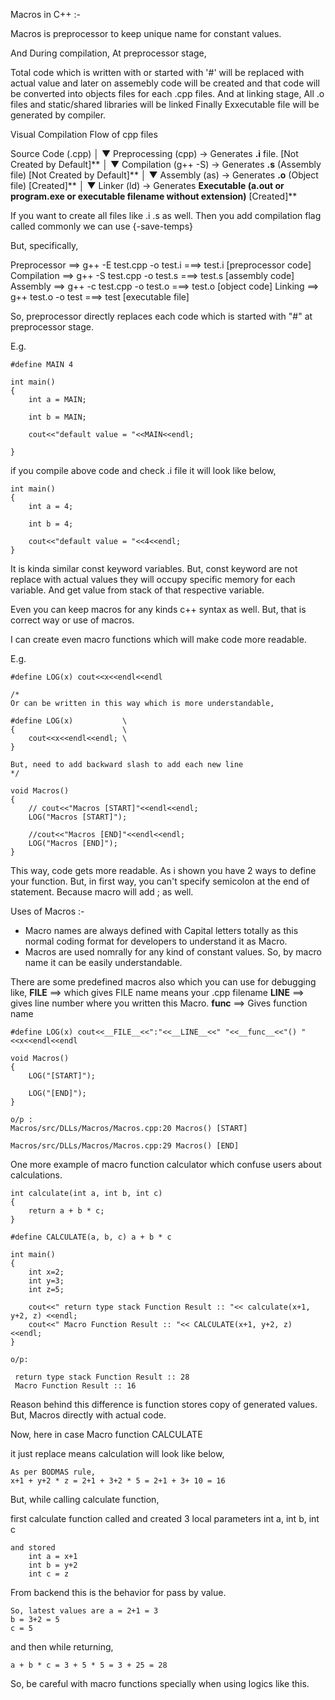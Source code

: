 
Macros in C++ :-

Macros is preprocessor to keep unique name for constant values.

And During compilation,
   At preprocessor stage,

Total code which is written with or started with '#' will be replaced with actual value and later on
assemebly code will be created and that code will be converted into objects files for each .cpp files.
And at linking stage,
All .o files and static/shared libraries will be linked
Finally Exxecutable file will be generated by compiler.

Visual Compilation Flow of cpp files

Source Code (.cpp)
        │
        ▼
Preprocessing (cpp) → Generates **.i** file. [Not Created by Default]**
        │
        ▼
Compilation (g++ -S) → Generates **.s** (Assembly file) [Not Created by Default]**
        │
        ▼
Assembly (as) → Generates **.o** (Object file) [Created]**
        │
        ▼
Linker (ld) → Generates **Executable (a.out or program.exe or executable filename without extension)** [Created]**


If you want to create all files like .i .s as well. Then you add compilation flag called
commonly we can use {-save-temps}


But, specifically,

Preprocessor  ==>  g++ -E test.cpp -o test.i   ===> test.i [preprocessor code]
Compilation   ==>  g++ -S test.cpp -o test.s   ===> test.s [assembly code]
Assembly      ==>  g++ -c test.cpp -o test.o   ===> test.o [object code]
Linking       ==>  g++ test.o -o test          ===> test   [executable file]


So, preprocessor directly replaces each code which is started with "#" at preprocessor stage.

E.g.
```
#define MAIN 4

int main()
{
    int a = MAIN;

    int b = MAIN;

    cout<<"default value = "<<MAIN<<endl;

}
```
if you compile above code and check .i file it will look like below,

```
int main()
{
    int a = 4;
    
    int b = 4;

    cout<<"default value = "<<4<<endl;
}
```

It is kinda similar const keyword variables. But, const keyword are not replace with actual values they will occupy specific memory for each variable. And get value from stack of that respective variable.

Even you can keep macros for any kinds c++ syntax as well. But, that is correct way or use of macros.

I can create even macro functions which will make code more readable.

E.g.

```
#define LOG(x) cout<<x<<endl<<endl

/*
Or can be written in this way which is more understandable,

#define LOG(x)           \
{                        \
    cout<<x<<endl<<endl; \
}

But, need to add backward slash to add each new line
*/

void Macros()
{
    // cout<<"Macros [START]"<<endl<<endl;
    LOG("Macros [START]");

    //cout<<"Macros [END]"<<endl<<endl;
    LOG("Macros [END]");
}
```

This way, code gets more readable. As i shown you have 2 ways to define your function. 
But, in first way, you can't specify semicolon at the end of statement. Because macro will add ; as well.

Uses of Macros :-

- Macro names are always defined with Capital letters totally as this normal coding format for developers to understand it as Macro.
- Macros are used nomrally for any kind of constant values. So, by macro name it can be easily understandable.


There are some predefined macros also which you can use for debugging like,
__FILE__   ==> which gives FILE name means your .cpp filename
__LINE__   ==> gives line number where you written this Macro.
__func__   ==> Gives function name

```
#define LOG(x) cout<<__FILE__<<":"<<__LINE__<<" "<<__func__<<"() "<<x<<endl<<endl

void Macros()
{
    LOG("[START]");

    LOG("[END]");
}
```

```
o/p :
Macros/src/DLLs/Macros/Macros.cpp:20 Macros() [START]

Macros/src/DLLs/Macros/Macros.cpp:29 Macros() [END]

```

One more example of macro function calculator which confuse users about calculations.


```
int calculate(int a, int b, int c)
{
    return a + b * c;
}

#define CALCULATE(a, b, c) a + b * c 

int main()
{
    int x=2;
    int y=3;
    int z=5;

    cout<<" return type stack Function Result :: "<< calculate(x+1, y+2, z) <<endl;
    cout<<" Macro Function Result :: "<< CALCULATE(x+1, y+2, z) <<endl;
}
```

```
o/p:

 return type stack Function Result :: 28
 Macro Function Result :: 16
```

Reason behind this difference is function stores copy of generated values. But, Macros directly with actual code.

Now, here in case Macro function CALCULATE

it just replace means calculation will look like below,

```
As per BODMAS rule,
x+1 + y+2 * z = 2+1 + 3+2 * 5 = 2+1 + 3+ 10 = 16
```

But, while calling calculate function,

first calculate function called and created 3 local parameters int a, int b, int c

```
and stored
    int a = x+1
    int b = y+2
    int c = z
```
From backend this is the behavior for pass by value. 

```
So, latest values are a = 2+1 = 3
b = 3+2 = 5
c = 5
```

and then while returning,
```
a + b * c = 3 + 5 * 5 = 3 + 25 = 28
```
So, be careful with macro functions specially when using logics like this.
